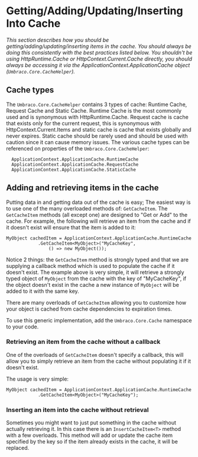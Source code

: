 # Getting/Adding/Updating/Inserting Into Cache

_This section describes how you should be getting/adding/updating/inserting items in the cache. You should always be doing this consistently with the best practices listed below. You shouldn't be using HttpRuntime.Cache or HttpContext.Current.Cache directly, you should always be accessing it via the ApplicationContext.ApplicationCache object (`Umbraco.Core.CacheHelper`)._ 
## Cache types

The `Umbraco.Core.CacheHelper` contains 3 types of cache: Runtime Cache, Request Cache and Static Cache. Runtime Cache is the most commonly used and is synonymous with HttpRuntime.Cache. Request cache is cache that exists only for the current request, this is synonymous with HttpContext.Current.Items and static cache is cache that exists globally and never expires. Static cache should be rarely used and should be used with caution since it can cause memory issues. The various cache types can be referenced on properties of the `Umbraco.Core.CacheHelper`:

      ApplicationContext.ApplicationCache.RuntimeCache
      ApplicationContext.ApplicationCache.RequestCache
      ApplicationContext.ApplicationCache.StaticCache

## Adding and retrieving items in the cache

Putting data in and getting data out of the cache is easy; The easiest way is to use one of the many overloaded methods of: `GetCacheItem`. The `GetCacheItem` methods (all except one) are designed to "Get or Add" to the cache. For example, the following will retrieve an item from the cache and if it doesn't exist will ensure that the item is added to it:

	MyObject cachedItem = ApplicationContext.ApplicationCache.RuntimeCache
				.GetCacheItem<MyObject>("MyCacheKey",
					() => new MyObject());

Notice 2 things: the `GetCacheItem` method is strongly typed and that we are supplying a callback method which is used to populate the cache if it doesn't exist. The example above is very simple, it will retrieve a strongly typed object of `MyObject` from the cache with the key of "MyCacheKey", if the object doesn't exist in the cache a new instance of `MyObject` will be added to it with the same key.

There are many overloads of `GetCacheItem` allowing you to customize how your object is cached from cache dependencies to expiration times.

To use this generic implementation, add the `Umbraco.Core.Cache` namespace to your code.

### Retrieving an item from the cache without a callback
 
One of the overloads of `GetCacheItem` doesn't specify a callback, this will allow  you to simply retrieve an item from the cache without populating it if it doesn't exist.

The usage is very simple:

	MyObject cachedItem = ApplicationContext.ApplicationCache.RuntimeCache
				.GetCacheItem<MyObject>("MyCacheKey");

### Inserting an item into the cache without retrieval

Sometimes you might want to just put something in the cache without actually retrieving it. In this case there is an `InsertCacheItem<T>` method with a few overloads. This method will add or update the cache item specified by the key so if the item already exists in the cache, it will be replaced.
